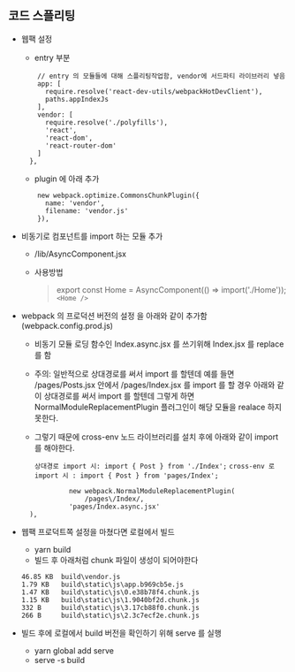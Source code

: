 ## 코드 스플리팅

-   웹팩 설정

    -   entry 부분

    ```entry: {
        // entry 의 모듈들에 대해 스플리팅작업함, vendor에 서드파티 라이브러리 넣음
        app: [
          require.resolve('react-dev-utils/webpackHotDevClient'),
          paths.appIndexJs
        ],
        vendor: [
          require.resolve('./polyfills'),
          'react',
          'react-dom',
          'react-router-dom'
        ]
      },
    ```

    -   plugin 에 아래 추가

    ```plugins: [
        new webpack.optimize.CommonsChunkPlugin({
          name: 'vendor',
          filename: 'vendor.js'
        }),
    ```

-   비동기로 컴포넌트를 import 하는 모듈 추가

    -   /lib/AsyncComponent.jsx
    -   사용방법

        > export const Home = AsyncComponent(() => import('./Home'));
        > `<Home />`

*   webpack 의 프로덕션 버전의 설정 을 아래와 같이 추가함(webpack.config.prod.js)

    -   비동기 모듈 로딩 함수인 Index.async.jsx 를 쓰기위해 Index.jsx 를 replace 를 함
    -   주의: 일반적으로 상대경로를 써서 import 를 할텐데 예를 들면 /pages/Posts.jsx 안에서 /pages/Index.jsx 를 import 를 할 경우 아래와 같이 상대경로를 써서 import 를 할텐데 그렇게 하면 NormalModuleReplacementPlugin 플러그인이 해당 모듈을 realace 하지 못한다.
    -   그렇기 때문에 cross-env 노드 라이브러리를 설치 후에 아래와 같이 import 를 해야한다.

        `상대경로 import 시: import { Post } from './Index';`
        `cross-env 로 import 시 : import { Post } from 'pages/Index';`

    ```
    			new webpack.NormalModuleReplacementPlugin(
    				/pages\/Index/,
    		    'pages/Index.async.jsx'
      ),
    ```

*   웹팩 프로덕트쪽 설정을 마쳤다면 로컬에서 빌드

    -   yarn build
    -   빌드 후 아래처럼 chunk 파일이 생성이 되어야한다

    ```
    46.85 KB  build\vendor.js
    1.79 KB   build\static\js\app.b969cb5e.js
    1.47 KB   build\static\js\0.e38b78f4.chunk.js
    1.15 KB   build\static\js\1.9040bf2d.chunk.js
    332 B     build\static\js\3.17cb88f0.chunk.js
    266 B     build\static\js\2.3c7ecf2e.chunk.js
    ```

*   빌드 후에 로컬에서 build 버전을 확인하기 위해 serve 를 실행
    -   yarn global add serve
    -   serve -s build

